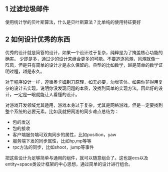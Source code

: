 ## 1 过滤垃圾邮件

使用统计学的贝叶斯算法，什么是贝叶斯算法？比单纯的使用特征要好

## 2 如何设计优秀的东西

优秀的设计就是简答的设计，如果一个设计过于复杂，纯粹是为了掩盖核心功能的确实。
少即是多，通过少的设计来组合更多的可能。不要追逐风潮，风潮就像一阵风，但是只有简单的设计才是永久保留的。典型的比如数学，越是简单的数学证明过程，越是永久。

对于程序设计一样，遵循奥卡姆剃刀原理，如无必要，勿增实体。如果你非得用复杂的设计去实现，说明你没发现问题的本质，没找到简单的实现方法。因此好的设计，一定是一眼就能让人看懂的设计。

对游戏开发领域尤其适用，游戏本身过于复杂，尤其是网络游戏。但是一定要找到整个系统的必要元素。比如我就把网游的同步难点总结为：
* 包的发送
* 包的接收
* 客户端服务端可双向同步的属性，比如position，yaw
* 服务端下发的同步属性，比如hp,mp等等
* rpc方法的同步，比如shoot，jump等事件

把这些设计为足够简单与通用的组件，就可以随意组合了。这也是ecs以及entity+space类设计框架的中心思想，通过简单的设计进行组合。